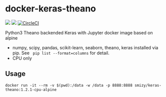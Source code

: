 # docker-keras-theano
[![](https://images.microbadger.com/badges/image/smizy/keras-theano.svg)](https://microbadger.com/images/smizy/keras-theano "Get your own image badge on microbadger.com") 
[![](https://images.microbadger.com/badges/version/smizy/keras-theano.svg)](https://microbadger.com/images/smizy/keras-theano "Get your own version badge on microbadger.com")
[![CircleCI](https://circleci.com/gh/smizy/docker-keras-theano.svg?style=svg&circle-token=3d06a409dacb17ef9c99bb4597492887ec9b2050)](https://circleci.com/gh/smizy/docker-keras-theano)

Python3 Theano backended Keras with Jupyter docker image based on alpine 

* numpy, scipy, pandas, scikit-learn, seaborn, theano, keras installed via pip. See ` pip list --format=columns` for detail.
* CPU only

## Usage
```
docker run -it --rm -v $(pwd):/data -w /data -p 8888:8888 smizy/keras-theano:1.2.1-cpu-alpine
```